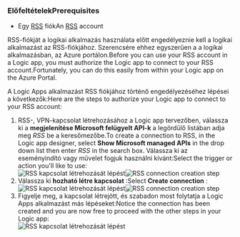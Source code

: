 ### <a name="prerequisites"></a><span data-ttu-id="834ec-101">Előfeltételek</span><span class="sxs-lookup"><span data-stu-id="834ec-101">Prerequisites</span></span>
* <span data-ttu-id="834ec-102">Egy [RSS](https://wikipedia.org/wiki/RSS) fiók</span><span class="sxs-lookup"><span data-stu-id="834ec-102">An [RSS](https://wikipedia.org/wiki/RSS) account</span></span>  

<span data-ttu-id="834ec-103">RSS-fiókját a logikai alkalmazás használata előtt engedélyeznie kell a logikai alkalmazást az RSS-fiókjához. Szerencsére ehhez egyszerűen a a logikai alkalmazásban, az Azure portálon.</span><span class="sxs-lookup"><span data-stu-id="834ec-103">Before you can use your RSS account in a Logic app, you must authorize the Logic app to connect to your RSS account.Fortunately, you can do this easily from within your Logic app on the Azure Portal.</span></span>  

<span data-ttu-id="834ec-104">A Logic Apps alkalmazást RSS fiókjához történő engedélyezéséhez lépései a következők:</span><span class="sxs-lookup"><span data-stu-id="834ec-104">Here are the steps to authorize your Logic app to connect to your RSS account:</span></span>  

1. <span data-ttu-id="834ec-105">RSS-, VPN-kapcsolat létrehozásához a Logic app tervezőben, válassza ki a **megjelenítése Microsoft felügyelt API-k** a legördülő listában adja meg *RSS* be a keresőmezőbe.</span><span class="sxs-lookup"><span data-stu-id="834ec-105">To create a connection to RSS, in the Logic app designer, select **Show Microsoft managed APIs** in the drop down list then enter *RSS* in the search box.</span></span> <span data-ttu-id="834ec-106">Válassza ki az eseményindító vagy művelet fogjuk használni kívánt:</span><span class="sxs-lookup"><span data-stu-id="834ec-106">Select the trigger or action you'll like to use:</span></span>  
   <span data-ttu-id="834ec-107">![RSS kapcsolat létrehozását lépést](./media/connectors-create-api-rss/rss-1.png)</span><span class="sxs-lookup"><span data-stu-id="834ec-107">![RSS connection creation step](./media/connectors-create-api-rss/rss-1.png)</span></span>  
2. <span data-ttu-id="834ec-108">Válassza ki **hozható létre kapcsolat** :</span><span class="sxs-lookup"><span data-stu-id="834ec-108">Select **Create connection** :</span></span>  
   <span data-ttu-id="834ec-109">![RSS kapcsolat létrehozását lépést](./media/connectors-create-api-rss/rss-2.png)</span><span class="sxs-lookup"><span data-stu-id="834ec-109">![RSS connection creation step](./media/connectors-create-api-rss/rss-2.png)</span></span>  
3. <span data-ttu-id="834ec-110">Figyelje meg, a kapcsolat létrejött, és szabadon most folytatja a Logic Apps alkalmazást más lépéseket:</span><span class="sxs-lookup"><span data-stu-id="834ec-110">Notice the connection has been created and you are now free to proceed with the other steps in your Logic app:</span></span>  
   ![RSS kapcsolat létrehozását lépést](./media/connectors-create-api-rss/rss-3.png)  

